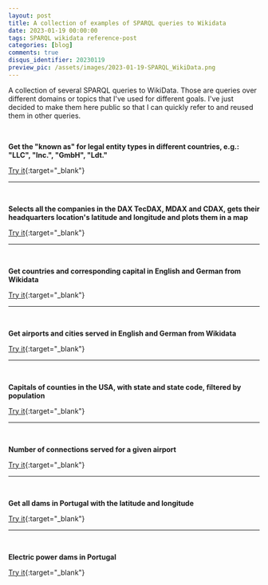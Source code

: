 ```yaml
---
layout: post
title: A collection of examples of SPARQL queries to Wikidata
date: 2023-01-19 00:00:00
tags: SPARQL wikidata reference-post
categories: [blog]
comments: true
disqus_identifier: 20230119
preview_pic: /assets/images/2023-01-19-SPARQL_WikiData.png
---
```


A collection of several SPARQL queries to WikiData. Those are queries over different domains or topics that I've used for different goals. I've just decided to make them here public so that I can quickly refer to and reused them in other queries.

<br>

__Get the "known as" for legal entity types in different countries, e.g.: "LLC", "Inc.", "GmbH", "Ldt."__

<script src="https://gist.github.com/davidsbatista/e0b19d8e1a93ca6f460e57735051cd6f.js" data-gist-hide-line-numbers="true"></script>

[Try it](https://query.wikidata.org/#SELECT%20%3Fentity%20%3FentityLabel%20%28GROUP_CONCAT%28%3FalternativeNames%3B%20separator%3D%27%3B%20%27%29%20AS%20%3Fother_forms%29%0AWHERE%0A%7B%0A%20%20%3Fentity%20wdt%3AP31%20wd%3AQ19335303%20.%0A%20%20%3Fentity%20rdfs%3Alabel%20%3FentityLabel%20.%0A%20%20%3Fentity%20skos%3AaltLabel%20%3FalternativeNames%20.%0A%20%20FILTER%20%28lang%28%3FalternativeNames%29%20%3D%20%22de%22%29%0A%20%20FILTER%20%28lang%28%3FentityLabel%29%20%3D%20%22de%22%29%0A%7D%0AGROUP%20BY%20%3Fentity%20%3FentityLabel
){:target="_blank"}

---

<br>

__Selects all the companies in the DAX TecDAX, MDAX and CDAX, gets their headquarters location's latitude and longitude and plots them in a map__

<script src="https://gist.github.com/davidsbatista/365d09fb6578c6b0a73dae0a0d2a3f81.js" data-gist-hide-line-numbers="true"></script>

[Try it](https://query.wikidata.org/#%23defaultView%3AMap%0ASELECT%20DISTINCT%20%3FcompanyLabel%20%3Fcompany%20%3Fheadquarters%20%3FheadquartersLabel%20%3Fcoordinates%20WHERE%20%7B%20%20%0A%20%20VALUES%20%3Fstock_markets%20%7Bwd%3AQ155718%20wd%3AQ378967%20wd%3AQ595622%20wd%3AQ874430%7D%20.%0A%20%20%3Fcompany%20wdt%3AP361%20%3Fstock_markets%20.%0A%20%20%3Fcompany%20rdfs%3Alabel%20%3FcompanyLabel%20.%20FILTER%28LANG%28%3FcompanyLabel%29%20%3D%20%22en%22%29%0A%20%20%3Fcompany%20wdt%3AP159%20%3Fheadquarters.%0A%20%20%3Fheadquarters%20rdfs%3Alabel%20%3FheadquartersLabel%20.%20FILTER%28LANG%28%3FheadquartersLabel%29%20%3D%20%22en%22%29%20%0A%20%20%3Fheadquarters%20wdt%3AP625%20%3Fcoordinates%0A%7D%0AORDER%20BY%20ASC%28%3FcompanyLabel%29
){:target="_blank"}

---

<br>

__Get countries and corresponding capital in English and German from Wikidata__

<script src="https://gist.github.com/davidsbatista/418b8dbe93d7f436f78d656e4e93541e.js"></script>

[Try it](https://query.wikidata.org/#SELECT%20%3Fcountry%20%3Fcountry_label%28lang%28%3Fcountry_label%29%20as%20%3Fcountry_label_lang%29%20%3Fcapital_label%28lang%28%3Fcapital_label%29%20as%20%3Fcapital_label_lang%29%20WHERE%20%7B%0A%20%20%3Fcountry%20wdt%3AP31%20wd%3AQ6256%3B%0A%20%20%20%20%20%20%20%20%20%20%20rdfs%3Alabel%20%3Fcountry_label%3B%0A%20%20%20%20%20%20%20%20%20%20%20wdt%3AP36%20%3Fcapital.%0A%20%20%3Fcapital%20rdfs%3Alabel%20%3Fcapital_label.%0A%20%20FILTER%28%20LANG%28%3Fcountry_label%29%20%3D%20%22de%22%20%7C%7C%20LANG%28%3Fcountry_label%29%20%3D%20%22en%22%29.%0A%20%20FILTER%28%20LANG%28%3Fcapital_label%29%20%3D%20%22de%22%20%7C%7C%20LANG%28%3Fcapital_label%29%20%3D%20%22en%22%29.%0A%7D%0AORDER%20BY%20ASC%28%3Fcountry_label%29){:target="_blank"}

---

<br>

__Get airports and cities served in English and German from Wikidata__

<script src="https://gist.github.com/davidsbatista/bf103dfcb0cbc64741bc821809f70525.js"></script>

[Try it](https://query.wikidata.org/#SELECT%20%3Fiata_code%20%3Fplaces_served_label%28LANG%28%3Fplaces_served_label%29%20AS%20%3Fplaces_served_label_lang%29%20%3Fcountry_code%0AWHERE%20%7B%0A%20%20%3Fitem%20wdt%3AP238%20%3Fiata_code.%0A%20%20%3Fitem%20wdt%3AP931%20%3Fplaces_served.%0A%20%20%3Fplaces_served%20rdfs%3Alabel%20%3Fplaces_served_label.%0A%20%20%3Fplaces_served%20wdt%3AP17%20%3Fcountry.%0A%20%20%3Fcountry%20wdt%3AP297%20%3Fcountry_code.%0A%20%20FILTER%28%20LANG%28%3Fplaces_served_label%29%20%3D%20%22de%22%20%7C%7C%20LANG%28%3Fplaces_served_label%29%20%3D%20%22en%22%29.%20%20%20%20%20%20%20%0A%7D%0ALIMIT%201000%0A){:target="_blank"}

---

<br>

__Capitals of counties in the USA, with state and state code, filtered by population__

<script src="https://gist.github.com/davidsbatista/3f9310a25274b3e2063bee3e1f5f877d.js"></script>

[Try it](https://query.wikidata.org/#SELECT%20DISTINCT%20%3Fcapital%20%3Fcapital_label%20%3Fpop%20%3Fcode%20WHERE%20%7B%0A%20%20%20%20%20%20%20%20%3Fcounty%20wdt%3AP31%2Fwdt%3AP279%2a%20wd%3AQ47168%20.%20%20%20%20%20%20%0A%20%20%20%20%20%20%20%20%3Fcounty%20wdt%3AP36%20%3Fcapital%20.%0A%20%20%20%20%20%20%20%20%3Fcapital%20rdfs%3Alabel%20%3Fcapital_label%20.%0A%20%20%20%20%20%20%20%20%3Fcapital%20wdt%3AP1082%20%3Fpop%20.%0A%20%20%20%20%20%20%20%20%3Fcounty%20wdt%3AP131%20%3Fstate%20.%0A%20%20%20%20%20%20%20%20%3Fstate%20wdt%3AP31%20wd%3AQ35657%20.%20%0A%20%20%20%20%20%20%20%20%3Fstate%20wdt%3AP300%20%3Fcode%20.%0A%20%20%20%20%20%20FILTER%28LANG%28%3Fcapital_label%29%20%3D%20%22en%22%29%0A%20%20%20%20%20%20FILTER%28%3Fpop%20%3E%3D%2050000%29.%0A%0A%20%20%20%20%7D%20ORDER%20BY%20DESC%28%3Fpop%29){:target="_blank"}

---

<br>

__Number of connections served for a given airport__

<script src="https://gist.github.com/davidsbatista/ea5bf3a984cfa6e5ec0f27440a008f04.js"></script>

[Try it](https://query.wikidata.org/#SELECT%20%3Fiata_code%20%3Fairport_name%20%28COUNT%28%3Fconnectsairport%29%20AS%20%3Fnr_connections%29%20%0AWHERE%0A%7B%0A%20%20VALUES%20%3Fairport%20%7B%20wd%3AQ17480%20wd%3AQ9694%20wd%3AQ160556%20wd%3AQ403671%7D%0A%20%20%3Fairport%20wdt%3AP238%20%3Fiata_code.%0A%20%20%3Fairport%20rdfs%3Alabel%20%3Fairport_name.%0A%20%20OPTIONAL%20%7B%0A%20%20%20%20%20%20%3Fairport%20wdt%3AP81%20%3Fconnectsairport.%0A%20%20%7D%20%20%0A%20%20FILTER%28LANG%28%3Fairport_name%29%20%3D%20%22en%22%29%0A%7D%0AGROUP%20BY%20%3Fiata_code%20%3Fairport_name){:target="_blank"}

---

<br>


__Get all dams in Portugal with the latitude and longitude__


<script src="https://gist.github.com/davidsbatista/3eca48c03865413f724fb703dea49244.js"></script>

[Try it](https://query.wikidata.org/#%23defaultView%3AMap%0ASELECT%20DISTINCT%20%3Fdam%20%3Fcoords%20%3Flat%20%3Flong%20WHERE%20%7B%0A%20%20%20%20%20%20%20%20%3Fdam%20wdt%3AP31%2Fwdt%3AP279%2a%20wd%3AQ12323%20.%20%20%20%20%20%20%0A%20%20%20%20%20%20%20%20%3Fdam%20wdt%3AP17%20wd%3AQ45%20.%0A%20%20%20%20%20%20%20%20%3Fdam%20p%3AP625%20%3Fcoordinataes%20.%0A%20%20%20%20%20%20%20%20%3Fcoordinataes%20ps%3AP625%20%3Fcoords%3B%0A%20%20%20%20%20%20%20%20%20%20%20%20%20%20%20%20%20%20%20%20%20%20psv%3AP625%20%5B%0A%20%20%20%20%20%20%20%20%20%20%20%20%20%20%20%20%20%20%20%20%20%20%20%20wikibase%3AgeoLatitude%20%3Flat%3B%0A%20%20%20%20%20%20%20%20%20%20%20%20%20%20%20%20%20%20%20%20%20%20%20%20wikibase%3AgeoLongitude%20%3Flong%0A%20%20%20%20%20%20%20%20%20%20%20%20%20%20%20%20%20%20%20%20%20%20%5D%20.%0A%7D%20){:target="_blank"}

---

<br>

__Electric power dams in Portugal__

<script src="https://gist.github.com/davidsbatista/30fdead90869539114bb892c2f22ab6c.js"></script>

[Try it](https://query.wikidata.org/#%23defaultView%3AMap%0ASELECT%20DISTINCT%20%3Fdam%20%3Fname%20%3Felevation%20%3Fcoords%20WHERE%20%7B%0A%20%20%20%20%20%20%20%20%23%20%3Fdam%20wdt%3AP31%2Fwdt%3AP279%2a%20wd%3AQ12323%20.%0A%20%20%20%20%20%20%20%20%3Fdam%20wdt%3AP31%2Fwdt%3AP279%2a%20wd%3AQ15911738%20.%20%20%23%20only%20hidroelectric%20cpower%0A%20%20%20%20%20%20%20%20%3Fdam%20wdt%3AP17%20wd%3AQ45%20.%20%20%23%20only%20located%20in%20Portugal%0A%20%20%20%20%20%20%20%20%3Fdam%20rdfs%3Alabel%20%3Fname%20%20FILTER%28LANG%28%3Fname%29%20%3D%20%22pt%22%29%20.%0A%20%20%20%20%20%20%20%20%3Fdam%20p%3AP2044%20%3Felevation_sea_level%20.%0A%20%20%20%20%20%20%20%20%3Felevation_sea_level%20ps%3AP2044%20%3Felevation%20.%0A%20%20%20%20%20%20%20%20%3Fdam%20p%3AP625%20%3Fcoordinataes%20.%0A%20%20%20%20%20%20%20%20%3Fcoordinataes%20ps%3AP625%20%3Fcoords%3B%0A%20%20%20%20%20%20%20%20%20%20%20%20%20%20%20%20%20%20%20%20%20%20psv%3AP625%20%5B%0A%20%20%20%20%20%20%20%20%20%20%20%20%20%20%20%20%20%20%20%20%20%20%20%20wikibase%3AgeoLatitude%20%3Flat%3B%0A%20%20%20%20%20%20%20%20%20%20%20%20%20%20%20%20%20%20%20%20%20%20%20%20wikibase%3AgeoLongitude%20%3Flong%0A%20%20%20%20%20%20%20%20%20%20%20%20%20%20%20%20%20%20%20%20%20%20%5D%20.%0A%7D%20){:target="_blank"}
